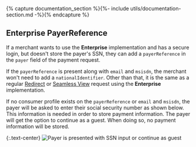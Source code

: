 {% capture documentation_section %}{%- include utils/documentation-section.md -%}{% endcapture %}

## Enterprise PayerReference

If a merchant wants to use the **Enterprise** implementation and has a secure
login, but doesn't store the payer's SSN, they can add a `payerReference` in the
`payer` field of the payment request.

If the `payerReference` is present along with `email` and `msisdn`, the merchant
won't need to add a `nationalIdentifier`. Other than that, it is the same as
a regular [Redirect][enterprise-redirect] or
[Seamless View][enterprise-seamless-view] request using the **Enterprise**
implementation.

If no consumer profile exists on the `payerReference` or `email` and `msisdn`,
the payer will be asked to enter their social security number as shown below.
This information is needed in order to store payment information. The payer will
get the option to continue as a guest. When doing so, no payment information
will be stored.

{:.text-center}
![Payer is presented with SSN input or continue as guest][enterprise-enter-ssn]

[enterprise-enter-ssn]: /assets/img/checkout/enterprise-enter-ssn.png
[enterprise-redirect]: /old-implementations/enterprise/redirect#step-1-create-payment-order
[enterprise-seamless-view]: /old-implementations/enterprise/seamless-view#step-1-create-payment-order
